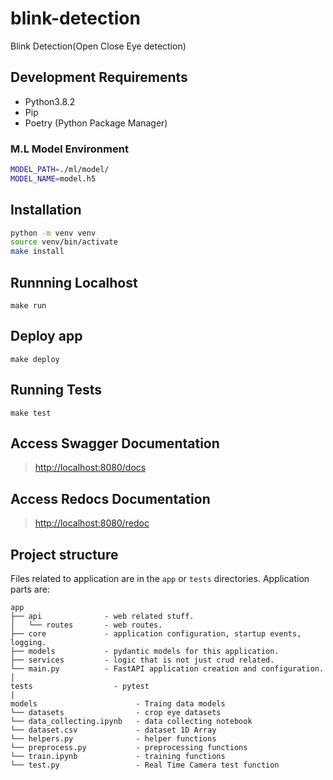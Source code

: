 # blink-detection

Blink Detection(Open Close Eye detection)

## Development Requirements

- Python3.8.2
- Pip
- Poetry (Python Package Manager)

### M.L Model Environment

```sh
MODEL_PATH=./ml/model/
MODEL_NAME=model.h5
```
## Installation

```sh
python -m venv venv
source venv/bin/activate
make install
```

## Runnning Localhost

`make run`

## Deploy app

`make deploy`

## Running Tests

`make test`

## Access Swagger Documentation

> <http://localhost:8080/docs>

## Access Redocs Documentation

> <http://localhost:8080/redoc>

## Project structure

Files related to application are in the `app` or `tests` directories.
Application parts are:

    app
    ├── api              - web related stuff.
    │   └── routes       - web routes.
    ├── core             - application configuration, startup events, logging.
    ├── models           - pydantic models for this application.
    ├── services         - logic that is not just crud related.
    └── main.py          - FastAPI application creation and configuration.
    │
    tests                  - pytest
    |
    models                      - Traing data models
    └── datasets                - crop eye datasets
    └── data_collecting.ipynb   - data collecting notebook
    └── dataset.csv             - dataset 1D Array
    └── helpers.py              - helper functions
    └── preprocess.py           - preprocessing functions
    └── train.ipynb             - training functions
    └── test.py                 - Real Time Camera test function